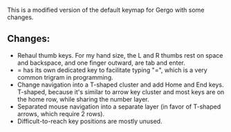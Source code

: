 This is a modified version of the default keymap for Gergo with some changes.

## Changes:
 - Rehaul thumb keys. For my hand size, the L and R thumbs rest on space and backspace, and one finger outward, are tab and enter.
 - = has its own dedicated key to facilitate typing "<space>=<space>", which is a very common trigram in programming.
 - Change navigation into a T-shaped cluster and add Home and End keys. T-shaped, because it's similar to arrow key cluster and most keys are on the home row, while sharing the number layer.
 - Separated mouse navigation into a separate layer (in favor of T-shaped arrows, which require 2 rows).
 - Difficult-to-reach key positions are mostly unused.
